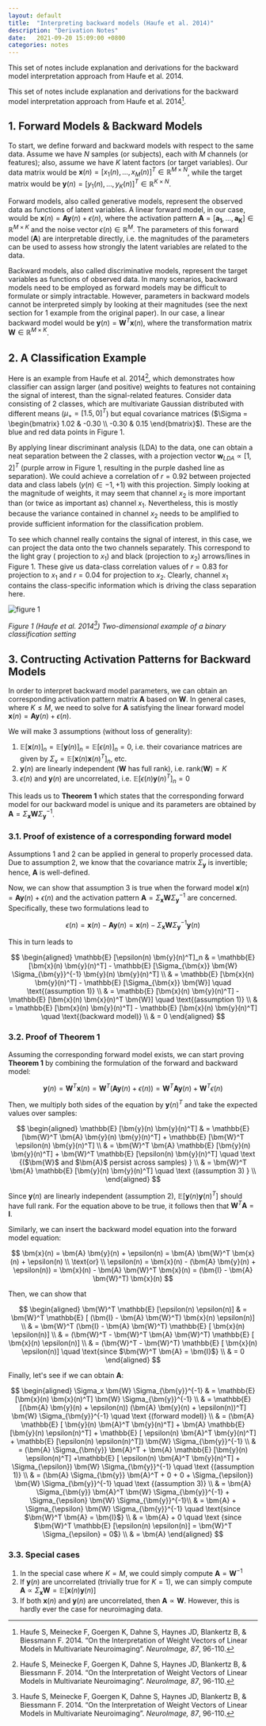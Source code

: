 ```yaml
---
layout: default
title:  "Interpreting backward models (Haufe et al. 2014)"
description: "Derivation Notes"
date:   2021-09-20 15:09:00 +0800
categories: notes
---
```


This set of notes include explanation and derivations for the backward model interpretation approach from Haufe et al. 2014.

This set of notes include explanation and derivations for the backward model interpretation approach from Haufe et al. 2014[^fn1].

## 1. Forward Models & Backward Models

To start, we define forward and backward models with respect to the same data. Assume we have $N$ samples (or subjects), each with $M$ channels (or features); also, assume we have $K$ latent factors (or target variables). Our data matrix would be $\boldsymbol{x}(n) = [x_1(n), ..., x_M(n)]^T \in \mathbb{R}^{M \times N}$, while the target matrix would be $\bm{y}(n) = [y_1(n), ..., y_K(n)]^T \in \mathbb{R}^{K \times N}$.

Forward models, also called generative models, represent the observed data as functions of latent variables. A linear forward model, in our case, would be $\bm{x}(n) = \bm{A}\bm{y}(n) + \epsilon(n)$, where the activation pattern $\bm{A} = [\bm{a_1}, ..., \bm{a_K}] \in \mathbb{R}^{M \times K}$ and the noise vector $\epsilon(n) \in \mathbb{R}^M$. The parameters of this forward model ($\bm{A}$) are interpretable directly, i.e. the magnitudes of the parameters can be used to assess how strongly the latent variables are related to the data.

Backward models, also called discriminative models, represent the target variables as functions of observed data. In many scenarios, backward models need to be employed as forward models may be difficult to formulate or simply intractable. However, parameters in backward models cannot be interpreted simply by looking at their magnitudes (see the next section for 1 example from the original paper). In our case, a linear backward model would be $\bm{y}(n) = \bm{W}^T\bm{x}(n)$, where the transformation matrix $\bm{W} \in \mathbb{R}^{M \times K}$.

## 2. A Classification Example

Here is an example from Haufe et al. 2014[^fn1], which demonstrates how classifier can assign larger (and positive) weights to features not containing the signal of interest, than the signal-related features. Consider data consisting of 2 classes, which are multivariate Gaussian distributed with different means ($\mu_+ = [1.5, 0]^T$) but equal covariance matrices ($\Sigma = \begin{bmatrix} 1.02 & -0.30 \\ -0.30 & 0.15 \end{bmatrix}$). These are the blue and red data points in Figure 1.

By applying linear discriminant analysis (LDA) to the data, one can obtain a neat separation between the 2 classes, with a projection vector $\bm{w}_{LDA} \propto [1, 2]^T$ (purple arrow in Figure 1, resulting in the purple dashed line as separation). We could achieve a correlation of $r = 0.92$ between projected data and class labels ($y(n) \in {-1, +1}$) with this projection. Simply looking at the magnitude of weights, it may seem that channel $x_2$ is more important than (or twice as important as) channel $x_1$. Nevertheless, this is mostly because the variance contained in channel $x_2$ needs to be amplified to provide sufficient information for the classification problem.

To see which channel really contains the signal of interest, in this case, we can project the data onto the two channels separately. This correspond to the light gray ( projection to $x_1$) and black (projection to $x_2$) arrows/lines in Figure 1. These give us data-class correlation values of $r = 0.83$ for projection to $x_1$ and $r = 0.04$ for projection to $x_2$. Clearly, channel $x_1$ contains the class-specific information which is driving the class separation here.

![figure 1](https://ars.els-cdn.com/content/image/1-s2.0-S1053811913010914-gr1.jpg)

*Figure 1 (Haufe et al. 2014[^fn1]) Two-dimensional example of a binary classification setting*

## 3. Contructing Activation Patterns for Backward Models

In order to interpret backward model parameters, we can obtain an corresponding activation pattern matrix $\bm{A}$ based on $\bm{W}$. In general cases, where $K \le M$, we need to solve for $\bm{A}$ satisfying the linear forward model $\bm{x}(n) = \bm{A}\bm{y}(n) + \epsilon(n)$.

We will make 3 assumptions (without loss of generality):

1. $\mathbb{E}[\bm{x}(n)]_n = \mathbb{E}[\bm{y}(n)]_n = \mathbb{E}[\epsilon(n)]_n = 0$, i.e. their covariance matrices are given by $\Sigma_x = \mathbb{E}[\bm{x}(n)\bm{x}(n)^T]_n$, etc.
2. $\bm{y}(n)$ are linearly independent ($\bm{W}$ has full rank), i.e. $\text{rank}(\bm{W}) = K$
3. $\epsilon(n)$ and $\bm{y}(n)$ are uncorrelated, i.e. $\mathbb{E}[\epsilon(n)\bm{y}(n)^T]_n = 0$

This leads us to **Theorem 1** which states that the corresponding forward model for our backward model is unique and its parameters are obtained by $\bm{A} = \Sigma_{\bm{x}}\bm{W}\Sigma_{\bm{y}}^{-1}$.

### 3.1. Proof of existence of a corresponding forward model

Assumptions 1 and 2 can be applied in general to properly processed data. Due to assumption 2, we know that the covariance matrix $\Sigma_{\bm{y}}$ is invertible; hence, $\bm{A}$ is well-defined. 

Now, we can show that assumption 3 is true when the forward model $\bm{x}(n) = \bm{A}\bm{y}(n) + \epsilon(n)$ and the activation pattern $\bm{A} = \Sigma_{\bm{x}}\bm{W}\Sigma_{\bm{y}}^{-1}$ are concerned. Specifically, these two formulations lead to

$$
\epsilon(n) = \bm{x}(n) - \bm{A} \bm{y}(n) = \bm{x}(n) - \Sigma_{\bm{x}} \bm{W} \Sigma_{\bm{y}}^{-1} \bm{y}(n)
$$

This in turn leads to

$$
\begin{aligned}
\mathbb{E} [\epsilon(n) \bm{y}(n)^T]_n & = \mathbb{E} [\bm{x}(n) \bm{y}(n)^T] - \mathbb{E} [\Sigma_{\bm{x}} \bm{W} \Sigma_{\bm{y}}^{-1} \bm{y}(n) \bm{y}(n)^T] \\
& = \mathbb{E} [\bm{x}(n) \bm{y}(n)^T] - \mathbb{E} [\Sigma_{\bm{x}} \bm{W}] \quad \text{(assumption 1)} \\
& = \mathbb{E} [\bm{x}(n) \bm{y}(n)^T] - \mathbb{E} [\bm{x}(n) \bm{x}(n)^T \bm{W}] \quad \text{(assumption 1)} \\
& = \mathbb{E} [\bm{x}(n) \bm{y}(n)^T] - \mathbb{E} [\bm{x}(n) \bm{y}(n)^T] \quad \text{(backward model)} \\
& = 0
\end{aligned}
$$

### 3.2. Proof of Theorem 1

Assuming the corresponding forward model exists, we can start proving **Theorem 1** by combining the formulation of the forward and backward model:

$$
\bm{y}(n) = \bm{W}^T \bm{x}(n) = \bm{W}^T (\bm{A} \bm{y}(n) + \epsilon(n)) = \bm{W}^T \bm{A} \bm{y}(n) + \bm{W}^T \epsilon(n)
$$

Then, we multiply both sides of the equation by $\bm{y}(n)^T$ and take the expected values over samples:

$$
\begin{aligned}
\mathbb{E} [\bm{y}(n) \bm{y}(n)^T] & = \mathbb{E} [\bm{W}^T \bm{A} \bm{y}(n) \bm{y}(n)^T] + \mathbb{E} [\bm{W}^T \epsilon(n) \bm{y}(n)^T] \\
& = \bm{W}^T \bm{A} \mathbb{E} [\bm{y}(n) \bm{y}(n)^T] + \bm{W}^T \mathbb{E} [\epsilon(n) \bm{y}(n)^T] \quad \text {($\bm{W}$ and $\bm{A}$ persist across samples) } \\
& = \bm{W}^T \bm{A} \mathbb{E} [\bm{y}(n) \bm{y}(n)^T] \quad \text {(assumption 3) } \\
\end{aligned}
$$

Since $\bm{y}(n)$ are linearly independent (assumption 2), $\mathbb{E} [\bm{y}(n) \bm{y}(n)^T]$ should have full rank. For the equation above to be true, it follows then that $\bm{W}^T \bm{A} = \bm{I}$.

Similarly, we can insert the backward model equation into the forward model equation:

$$
\bm{x}(n) = \bm{A} \bm{y}(n) + \epsilon(n) = \bm{A} \bm{W}^T \bm{x}(n) + \epsilon(n) \\
\text{or} \\
\epsilon(n) = \bm{x}(n) - (\bm{A} \bm{y}(n) + \epsilon(n)) = \bm{x}(n) - \bm{A} \bm{W}^T \bm{x}(n) = (\bm{I} - \bm{A} \bm{W}^T) \bm{x}(n)
$$

Then, we can show that

$$
\begin{aligned}
\bm{W}^T \mathbb{E} [\epsilon(n) \epsilon(n)] & = \bm{W}^T \mathbb{E} [ (\bm{I} - \bm{A} \bm{W}^T) \bm{x}(n) \epsilon(n)] \\
& = \bm{W}^T (\bm{I} - \bm{A} \bm{W}^T) \mathbb{E} [ \bm{x}(n) \epsilon(n)] \\
& = (\bm{W}^T - \bm{W}^T \bm{A} \bm{W}^T) \mathbb{E} [ \bm{x}(n) \epsilon(n)] \\
& = (\bm{W}^T - \bm{W}^T) \mathbb{E} [ \bm{x}(n) \epsilon(n)] \quad \text{since $\bm{W}^T \bm{A} = \bm{I}$} \\
& = 0
\end{aligned}
$$

Finally, let's see if we can obtain $\bm{A}$:

$$
\begin{aligned}
\Sigma_x \bm{W} \Sigma_{\bm{y}}^{-1} & = \mathbb{E} [\bm{x}(n) \bm{x}(n)^T] \bm{W} \Sigma_{\bm{y}}^{-1} \\
& = \mathbb{E} [(\bm{A} \bm{y}(n) + \epsilon(n)) (\bm{A} \bm{y}(n) + \epsilon(n))^T] \bm{W} \Sigma_{\bm{y}}^{-1} \quad \text {(forward model)} \\
& = (\bm{A} \mathbb{E} [ \bm{y}(n) \bm{A}^T \bm{y}(n)^T] + \bm{A} \mathbb{E} [\bm{y}(n) \epsilon(n)^T] + \mathbb{E} [ \epsilon(n) \bm{A}^T \bm{y}(n)^T] + \mathbb{E} [\epsilon(n) \epsilon(n)^T]) \bm{W} \Sigma_{\bm{y}}^{-1} \\
& = (\bm{A} \Sigma_{\bm{y}} \bm{A}^T  + \bm{A} \mathbb{E} [\bm{y}(n) \epsilon(n)^T] +\mathbb{E} [ \epsilon(n) \bm{A}^T \bm{y}(n)^T] + \Sigma_{\epsilon}) \bm{W} \Sigma_{\bm{y}}^{-1} \quad \text {(assumption 1)} \\
& = (\bm{A} \Sigma_{\bm{y}} \bm{A}^T + 0 + 0 + \Sigma_{\epsilon}) \bm{W} \Sigma_{\bm{y}}^{-1} \quad \text {(assumption 3)} \\
& = \bm{A} \Sigma_{\bm{y}} \bm{A}^T \bm{W} \Sigma_{\bm{y}}^{-1} + \Sigma_{\epsilon} \bm{W} \Sigma_{\bm{y}}^{-1}\\
& = \bm{A} + \Sigma_{\epsilon} \bm{W} \Sigma_{\bm{y}}^{-1} \quad \text{since $\bm{W}^T \bm{A} = \bm{I}$} \\
& = \bm{A} + 0 \quad \text {since $\bm{W}^T \mathbb{E} [\epsilon(n) \epsilon(n)] = \bm{W}^T \Sigma_{\epsilon} =  0$} \\
& = \bm{A}
\end{aligned}
$$

### 3.3. Special cases

1. In the special case where $K = M$, we could simply compute $\bm{A} = \bm{W}^{-1}$
2. If $\bm{y}(n)$ are uncorrelated (trivially true for $K = 1$), we can simply compute $\bm{A} \propto \Sigma_{\bm{x}} \bm{W} = \mathbb{E} [\bm{x}(n) \bm{y}(n)]$
3. If both $\bm{x}(n)$ and $\bm{y}(n)$ are uncorrelated, then $\bm{A} \propto \bm{W}$. However, this is hardly ever the case for neuroimaging data.

[^fn1]: Haufe S, Meinecke F, Goergen K, Dahne S, Haynes JD, Blankertz B, & Biessmann F. 2014. “On the Interpretation of Weight Vectors of Linear Models in Multivariate Neuroimaging”. *NeuroImage, 87*, 96-110.


